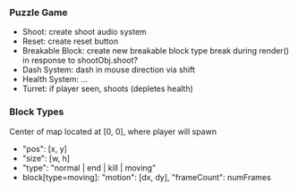 ### Puzzle Game
- Shoot: create shoot audio system
- Reset: create reset button
- Breakable Block: create new breakable block type
    break during render() in response to shootObj.shoot?
- Dash System: dash in mouse direction via shift
- Health System: ...
- Turret: if player seen, shoots (depletes health)

### Block Types
Center of map located at [0, 0], where player will spawn
- "pos": [x, y]
- "size": [w, h]
- "type": "normal | end | kill | moving"
- block[type=moving]: "motion": [dx, dy], "frameCount": numFrames